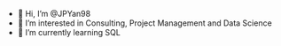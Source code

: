 - 👋 Hi, I’m @JPYan98
- 👀 I’m interested in Consulting, Project Management and Data Science
- 🌱 I’m currently learning SQL
<!---
JPYan98/JPYan98 is a ✨ special ✨ repository because its `README.md` (this file) appears on your GitHub profile.
You can click the Preview link to take a look at your changes.
--->
